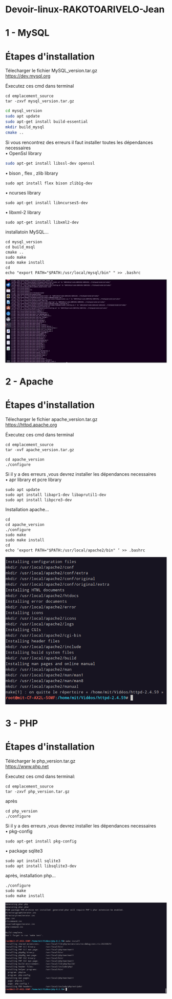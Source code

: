 # Devoir-linux-RAKOTOARIVELO-Jean

# 1 - MySQL
# Étapes d'installation
Télecharger le fichier MySQL_version.tar.gz  
https://dev.mysql.org  

Éxecutez ces cmd dans terminal  
```
cd emplacement_source 
tar -zxvf mysql_version.tar.gz  
``` 
```bash
cd mysql_version
sudo apt update
sudo apt-get install build-essential
mkdir build_mysql
cmake ..
```
 Si vous rencontrez des erreurs il faut installer toutes les dépendances necessaires  
 • OpenSsl library  
```bash
sudo apt-get install libssl-dev openssl
```
 • bison , flex , zlib library  
```
sudo apt install flex bison zlib1g-dev
```
• ncurses library  
```
sudo apt-get install libncurses5-dev
```
• libxml-2 library  
```
sudo apt-get install libxml2-dev
```
installatoin MySQL...  
```
cd mysql_version
cd build_msql
cmake ..
sudo make
sudo make install
cd
echo "export PATH="$PATH:/usr/local/mysql/bin" " >> .bashrc
```

<img src="https://github.com/jean-08/Devoir-linux-RAKOTOARIVELO-Jean/blob/main/mysql.png?raw=true" alt="capture d'écran à la fin de l'installation " >


# 2 - Apache
# Étapes d'installation  
Télecharger le fichier apache_version.tar.gz  
https://httpd.apache.org  
 
Éxecutez ces cmd dans terminal  
```
cd emplacement_source
tar -xvf apache_version.tar.gz
``` 
```
cd apache_version
./configure
```
Si il y a des erreurs ,vous devrez installer les dépendances necessaires  
• apr library et pcre library  
```
sudo apt update
sudo apt install libapr1-dev libaprutil1-dev
sudo apt install libpcre3-dev
```
Installation apache...  
```
cd
cd apache_version
./configure
sudo make
sudo make install
cd
echo ‘export PATH="$PATH:/usr/local/apache2/bin" ‘ >> .bashrc
```
<img src="https://github.com/jean-08/Devoir-linux-RAKOTOARIVELO-Jean/blob/main/apache.png?raw=true" alt="capture à la fin de l'installation" >

# 3 - PHP
# Étapes d'installation
Télécharger le php_version.tar.gz  
https://www.php.net  

Éxecutez ces cmd dans terminal:    
```
cd emplacement_source
tar -zxvf php_version.tar.gz
```
après  
```
cd php_version
./configure
```
Si il y a des erreurs ,vous devrez installer les dépendances necessaires  
• pkg-config  
```
sudo apt-get install pkg-config
``` 
• package sqlite3  
```
sudo apt install sqlite3
sudo apt install libsqlite3-dev
```
après, installation php...  
```
./configure
sudo make
sudo make install
```
<img src="https://github.com/jean-08/Devoir-linux-RAKOTOARIVELO-Jean/blob/main/php.png?raw=true" alt="capture à la fin de l'installation" >
